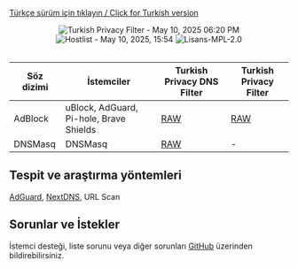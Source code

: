 [Türkçe sürüm için tıklayın / Click for Turkish version](README.md)

<div align="center">
    <img src="https://img.shields.io/badge/Turkish%20Privacy%20Filter-May%2010%2C%202025%2006%3A20%20PM-green.svg?longCache=true&style=for-the-badge"
         alt="Turkish Privacy Filter - May 10, 2025 06:20 PM" />
<img src="https://img.shields.io/badge/Hostlist-May%2010%2C%202025%2C%2015%3A54-green.svg?longCache=true&style=for-the-badge"
     alt="Hostlist - May 10, 2025, 15:54" />
    <img src="https://img.shields.io/badge/License-MPL 2.0-orange.svg?longCache=true&style=for-the-badge"
         alt="Lisans-MPL-2.0" />
</div>
<br/>

| Söz dizimi | İstemciler | Turkish Privacy DNS Filter | Turkish Privacy Filter |
| ------------ | ------------ | ------------ | ------------ |
| AdBlock  | uBlock, AdGuard, Pi-hole, Brave Shields | [RAW](https://raw.githubusercontent.com/saurane/Turkish-Blocklist/master/Blocklist/adblock.txt "RAW") | [RAW](https://raw.githubusercontent.com/saurane/Turkish-Blocklist/master/Blocklist/adb-privacy.txt "RAW") | 
| DNSMasq | DNSMasq | [RAW](https://raw.githubusercontent.com/saurane/Turkish-Blocklist/master/Blocklist/hosts.txt "RAW") | - |

## Tespit ve araştırma yöntemleri
[AdGuard](https://adguard.com/), [NextDNS](https://nextdns.io/), URL Scan

## Sorunlar ve İstekler
İstemci desteği, liste sorunu veya diğer sorunları [GitHub](https://github.com/saurane/Turkish-Blocklist/issues) üzerinden bildirebilirsiniz.
